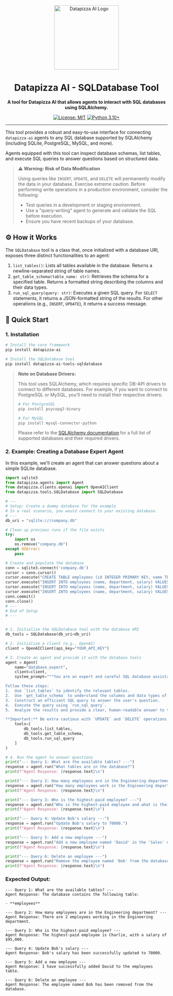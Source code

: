 <div align="center">
<img src="https://github.com/datapizza-labs/datapizza-ai/raw/main/docs/assets/logo_bg_dark.png" alt="Datapizza AI Logo" width="200" height="200">

# Datapizza AI - SQLDatabase Tool

**A tool for Datapizza AI that allows agents to interact with SQL databases using SQLAlchemy.**

[![License: MIT](https://img.shields.io/badge/License-MIT-yellow.svg)](https://opensource.org/licenses/MIT) [![Python 3.10+](https://img.shields.io/badge/python-3.10+-blue.svg)](https://www.python.org/downloads/)

</div>

---

This tool provides a robust and easy-to-use interface for connecting `datapizza-ai` agents to any SQL database supported by SQLAlchemy (including SQLite, PostgreSQL, MySQL, and more).

Agents equipped with this tool can inspect database schemas, list tables, and execute SQL queries to answer questions based on structured data.

> **⚠️ Warning: Risk of Data Modification**
> 
> Using queries like `INSERT`, `UPDATE`, and `DELETE` will permanently modify the data in your database. Exercise extreme caution. Before performing write operations in a production environment, consider the following:
> - Test queries in a development or staging environment.
> - Use a "query-writing" agent to generate and validate the SQL before execution.
> - Ensure you have recent backups of your database.

## ⚙️ How it Works

The `SQLDatabase` tool is a class that, once initialized with a database URI, exposes three distinct functionalities to an agent:

1.  `list_tables()`: Lists all tables available in the database. Returns a newline-separated string of table names.
2.  `get_table_schema(table_name: str)`: Retrieves the schema for a specified table. Returns a formatted string describing the columns and their data types.
3.  `run_sql_query(query: str)`: Executes a given SQL query. For `SELECT` statements, it returns a JSON-formatted string of the results. For other operations (e.g., `INSERT`, `UPDATE`), it returns a success message.

## 🚀 Quick Start

### 1. Installation

```bash
# Install the core framework
pip install datapizza-ai

# Install the SQLDatabase tool
pip install datapizza-ai-tools-sqldatabase
```

> **Note on Database Drivers:**
> 
> This tool uses SQLAlchemy, which requires specific DB-API drivers to connect to different databases. For example, if you want to connect to PostgreSQL or MySQL, you'll need to install their respective drivers:
> 
> ```bash
> # For PostgreSQL
> pip install psycopg2-binary
> 
> # For MySQL
> pip install mysql-connector-python
> ```
> 
> Please refer to the [SQLAlchemy documentation](https://docs.sqlalchemy.org/en/20/dialects/) for a full list of supported databases and their required drivers.

### 2. Example: Creating a Database Expert Agent

In this example, we'll create an agent that can answer questions about a simple SQLite database.

```python
import sqlite3
from datapizza.agents import Agent
from datapizza.clients.openai import OpenAIClient
from datapizza.tools.SQLDatabase import SQLDatabase

# ---
# Setup: Create a dummy database for the example
# In a real scenario, you would connect to your existing database.
# ---
db_uri = "sqlite:///company.db"

# Clean up previous runs if the file exists
try:
    import os
    os.remove("company.db")
except OSError:
    pass

# Create and populate the database
conn = sqlite3.connect('company.db')
cursor = conn.cursor()
cursor.execute("CREATE TABLE employees (id INTEGER PRIMARY KEY, name TEXT, department TEXT, salary INTEGER)")
cursor.execute("INSERT INTO employees (name, department, salary) VALUES ('Alice', 'Engineering', 80000)")
cursor.execute("INSERT INTO employees (name, department, salary) VALUES ('Bob', 'HR', 65000)")
cursor.execute("INSERT INTO employees (name, department, salary) VALUES ('Charlie', 'Engineering', 95000)")
conn.commit()
conn.close()
# ---
# End of Setup
# ---


# 1. Initialize the SQLDatabase tool with the database URI
db_tools = SQLDatabase(db_uri=db_uri)

# 2. Initialize a client (e.g., OpenAI)
client = OpenAIClient(api_key="YOUR_API_KEY")

# 3. Create an agent and provide it with the database tools
agent = Agent(
    name="database_expert",
    client=client,
    system_prompt="""You are an expert and careful SQL database assistant. Your primary goal is to answer questions about the database by executing queries.

Follow these steps:
1.  Use `list_tables` to identify the relevant tables.
2.  Use `get_table_schema` to understand the columns and data types of those tables before writing a query.
3.  Construct an efficient SQL query to answer the user's question.
4.  Execute the query using `run_sql_query`.
5.  Analyze the results and provide a clear, human-readable answer to the user.

**Important:** Be extra cautious with `UPDATE` and `DELETE` operations. Ensure you understand the request correctly before modifying data.""",
    tools=[
        db_tools.list_tables,
        db_tools.get_table_schema,
        db_tools.run_sql_query
    ]
)

# 4. Run the agent to answer questions
print("--- Query 1: What are the available tables? ---")
response = agent.run("What tables are in the database?")
print(f"Agent Response: {response.text}\n")

print("--- Query 2: How many employees are in the Engineering department? ---")
response = agent.run("How many employees work in the Engineering department?")
print(f"Agent Response: {response.text}\n")

print("--- Query 3: Who is the highest-paid employee? ---")
response = agent.run("Who is the highest-paid employee and what is their salary?")
print(f"Agent Response: {response.text}\n")

print("--- Query 4: Update Bob's salary ---")
response = agent.run("Update Bob's salary to 70000.")
print(f"Agent Response: {response.text}\n")

print("--- Query 5: Add a new employee ---")
response = agent.run("Add a new employee named 'David' in the 'Sales' department with a salary of 75000.")
print(f"Agent Response: {response.text}\n")

print("--- Query 6: Delete an employee ---")
response = agent.run("Remove the employee named 'Bob' from the database.")
print(f"Agent Response: {response.text}\n")

```

### Expected Output:

```
--- Query 1: What are the available tables? ---
Agent Response: The database contains the following table:

- **employees**

--- Query 2: How many employees are in the Engineering department? ---
Agent Response: There are 2 employees working in the Engineering department.

--- Query 3: Who is the highest-paid employee? ---
Agent Response: The highest-paid employee is Charlie, with a salary of $95,000.

--- Query 4: Update Bob's salary ---
Agent Response: Bob's salary has been successfully updated to 70000.

--- Query 5: Add a new employee ---
Agent Response: I have successfully added David to the employees table.

--- Query 6: Delete an employee ---
Agent Response: The employee named Bob has been removed from the database.
```
